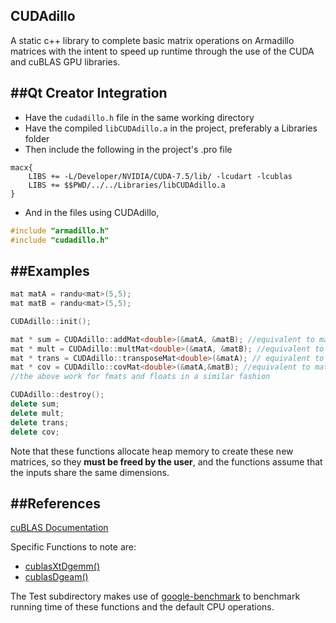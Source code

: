 ## CUDAdillo

A static c++ library to complete basic matrix operations on Armadillo matrices with the intent to speed up runtime through the use of the CUDA and cuBLAS GPU libraries.

##Qt Creator Integration
-----
- Have the `cudadillo.h` file in the same working directory
- Have the compiled `libCUDAdillo.a` in the project, preferably a Libraries folder
- Then include the following in the project's .pro file

```
macx{
    LIBS += -L/Developer/NVIDIA/CUDA-7.5/lib/ -lcudart -lcublas
    LIBS += $$PWD/../../Libraries/libCUDAdillo.a
}
```

- And in the files using CUDAdillo,
```cpp
#include "armadillo.h"
#include "cudadillo.h"
```

##Examples
-----
```cpp
mat matA = randu<mat>(5,5);
mat matB = randu<mat>(5,5);

CUDAdillo::init();

mat * sum = CUDAdillo::addMat<double>(&matA, &matB); //equivalent to matA + matB
mat * mult = CUDAdillo::multMat<double>(&matA, &matB); //equivalent to matA * matB
mat * trans = CUDAdillo::transposeMat<double>(&matA); // equivalent to matA.t()
mat * cov = CUDAdillo::covMat<double>(&matA,&matB); //equivalent to matA * matB.t()
//the above work for fmats and floats in a similar fashion

CUDAdillo::destroy();
delete sum;
delete mult;
delete trans;
delete cov;
```

Note that these functions allocate heap memory to create these new matrices, so they **must be freed by the user**, and the functions assume that the inputs share the same dimensions.

##References
-----
[cuBLAS Documentation](http://docs.nvidia.com/cuda/cublas/index.html)

Specific Functions to note are:

- [cublasXtDgemm()](http://docs.nvidia.com/cuda/cublas/index.html#cublasxt_gemm)
- [cublasDgeam()](http://docs.nvidia.com/cuda/cublas/index.html#cublas-lt-t-gt-geam)

The Test subdirectory makes use of [google-benchmark](https://github.com/google/benchmark) to benchmark running time of these functions and the default CPU operations.


